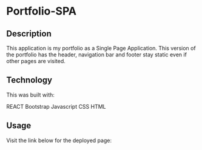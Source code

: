 # Portfolio-SPA

## Description

This application is my portfolio as a Single Page Application. This version of the portfolio has the header, navigation bar and footer stay static even if other pages are visited.

## Technology

This was built with:

REACT
Bootstrap
Javascript
CSS
HTML

## Usage

Visit the link below for the deployed page:


